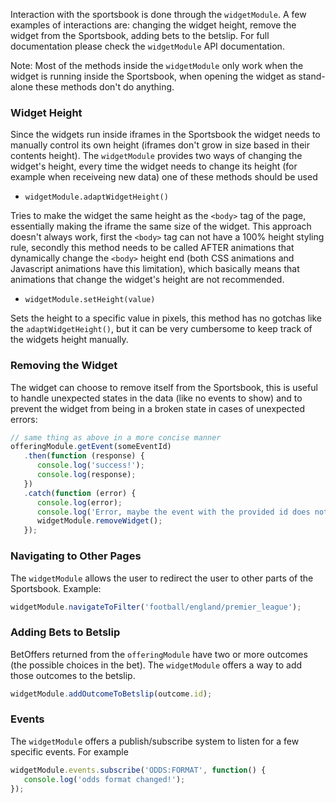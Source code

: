 Interaction with the sportsbook is done through the `widgetModule`. A few examples of interactions are: changing the widget height, remove the widget from the Sportsbook, adding bets to the betslip. For full documentation please check the `widgetModule` API documentation.

Note: Most of the methods inside the `widgetModule` only work when the widget is running inside the Sportsbook, when opening the widget as stand-alone these methods don't do anything.

### Widget Height

Since the widgets run inside iframes in the Sportsbook the widget needs to manually control its own height (iframes don't grow in size based in their contents height). The `widgetModule` provides two ways of changing the widget's height, every time the widget needs to change its height (for example when receiveing new data) one of these methods should be used

 - `widgetModule.adaptWidgetHeight()`

 Tries to make the widget the same height as the `<body>` tag of the page, essentially making the iframe the same size of the widget. This approach doesn't always work, first the `<body>` tag can not have a 100% height styling rule, secondly this method needs to be called AFTER animations that dynamically change the `<body>` height end (both CSS animations and Javascript animations have this limitation), which basically means that animations that change the widget's height are not recommended.

 - `widgetModule.setHeight(value)`

 Sets the height to a specific value in pixels, this method has no gotchas like the `adaptWidgetHeight()`, but it can be very cumbersome to keep track of the widgets height manually.


### Removing the Widget

The widget can choose to remove itself from the Sportsbook, this is useful to handle unexpected states in the data (like no events to show) and to prevent the widget from being in a broken state in cases of unexpected errors:

```javascript
// same thing as above in a more concise manner
offeringModule.getEvent(someEventId)
   .then(function (response) {
      console.log('success!');
      console.log(response);
   })
   .catch(function (error) {
      console.log(error);
      console.log('Error, maybe the event with the provided id does not exists? Widget removing itself');
      widgetModule.removeWidget();
   });
```

### Navigating to Other Pages

The `widgetModule` allows the user to redirect the user to other parts of the Sportsbook. Example:

```javascript
widgetModule.navigateToFilter('football/england/premier_league');
```

### Adding Bets to Betslip

BetOffers returned from the `offeringModule` have two or more outcomes (the possible choices in the bet). The `widgetModule` offers a way to add those outcomes to the betslip.

```javascript
widgetModule.addOutcomeToBetslip(outcome.id);
```

### Events

The `widgetModule` offers a publish/subscribe system to listen for a few specific events. For example

```javascript
widgetModule.events.subscribe('ODDS:FORMAT', function() {
   console.log('odds format changed!');
});
```
